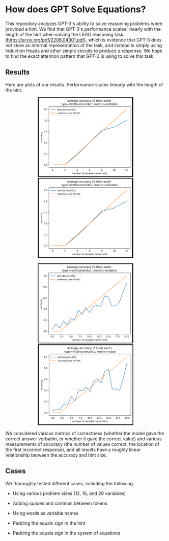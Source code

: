 # How does GPT Solve Equations?



This repository analyzes GPT-3's ability to solve reasoning problems when provided a hint. We find that GPT-3's performance scales linearly with the length of the hint when solving the LEGO reasoning task (https://arxiv.org/pdf/2206.04301.pdf), which is evidence that GPT-3 does not store an internal representation of the task, and instead is simply using Induction Heads and other simple circuits to produce a response. We hope to find the exact attention pattern that GPT-3 is using to solve this task.




## Results

Here are plots of our results. Performance scales linearly with the length of the hint.

<p align="center">
<img src="images/1.png" alt="12 hints 1" width="300"/>
<img src="images/2.png" alt="12 hints 2" width="300"/>
</p>

<p align="center">
<img src="images/3.png" alt="20 hints 1" width="300"/>
<img src="images/4.png" alt="20 hints 2" width="300"/>
</p>


We considered various metrics of correctness (whether the model gave the correct answer verbatim, or whether it gave the correct value) and various measurements of accuracy (the number of values correct, the location of the first incorrect response), and all results have a roughly linear relationship between the  accuracy and hint size.




## Cases



We thoroughly tested different cases, including the following.


- Using various problem sizes (12, 16, and 20 variables)

- Adding spaces and commas between tokens

- Using words as variable names

- Padding the equals sign in the hint

- Padding the equals sign in the system of equations


